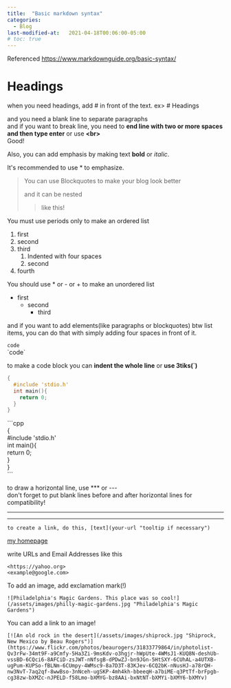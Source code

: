 ```yaml
---
title:  "Basic markdown syntax"
categories:
  - Blog
last-modified-at:   2021-04-18T00:06:00-05:00
# toc: true
---
```


Referenced <https://www.markdownguide.org/basic-syntax/>

# Headings

when you need headings, add # in front of the text.
ex> \# Headings

and you need a blank line to separate paragraphs  
and if you want to break line, you need to **end line with two or more spaces and then type enter** or use **\<br>** <br>
Good!

Also, you can add emphasis by making text **bold** or *italic*.  

It's recommended to use \* to emphasize.

> You can use Blockquotes to make your blog look better
>
> and it can be nested
>> like this!

You must use periods only to make an ordered list
1. first 
2. second
3. third
    1. Indented with four spaces
    2. second
4. fourth

You should use * or - or + to make an unordered list
- first
  - second
    - third

and if you want to add elements(like paragraphs or blockquotes) btw list items, you can do that with simply adding four spaces in front of it.

`code`  
\`code\`

to make a code block you can **indent the whole line** or **use 3tiks(\`)**
```cpp
{
  #include 'stdio.h'
  int main(){
    return 0;
  }
}
```
\`\`\`cpp  
{  
  #include 'stdio.h'  
  int main(){  
    return 0;  
  }  
}  
\`\`\`

to draw a horizontal line, use \*\*\* or \-\-\-  
don't forget to put blank lines before and after horizontal lines for compatibility!  

***

---

```
to create a link, do this, [text](your-url "tooltip if necessary")
```
[my homepage](https://riagus99.github.io "this is my homepage!")

write URLs and Email Addresses like this
```
<https://yahoo.org>
<example@google.com>
```

To add an image, add exclamation mark(\!)
```
![Philadelphia's Magic Gardens. This place was so cool!](/assets/images/philly-magic-gardens.jpg "Philadelphia's Magic Gardens")
```
You can add a link to an image!
```
[![An old rock in the desert](/assets/images/shiprock.jpg "Shiprock, New Mexico by Beau Rogers")](https://www.flickr.com/photos/beaurogers/31833779864/in/photolist-Qv3rFw-34mt9F-a9Cmfy-5Ha3Zi-9msKdv-o3hgjr-hWpUte-4WMsJ1-KUQ8N-deshUb-vssBD-6CQci6-8AFCiD-zsJWT-nNfsgB-dPDwZJ-bn9JGn-5HtSXY-6CUhAL-a4UTXB-ugPum-KUPSo-fBLNm-6CUmpy-4WMsc9-8a7D3T-83KJev-6CQ2bK-nNusHJ-a78rQH-nw3NvT-7aq2qf-8wwBso-3nNceh-ugSKP-4mh4kh-bbeeqH-a7biME-q3PtTf-brFpgb-cg38zw-bXMZc-nJPELD-f58Lmo-bXMYG-bz8AAi-bxNtNT-bXMYi-bXMY6-bXMYv)
```